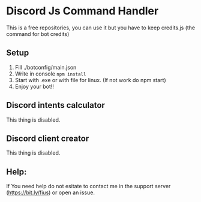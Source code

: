 # Discord Js Command Handler
This is a free repositories, you can use it but you have to keep credits.js (the command for bot credits)

## Setup
1) Fill ./botconfig/main.json
2) Write in console ``` npm install ```
3) Start with .exe or with file for linux. (If not work do npm start)
4) Enjoy your bot!!

## Discord intents calculator
This thing is disabled.
## Discord client creator
This thing is disabled.

## Help:
If You need help do not esitate to contact me in the support server (https://bit.ly/fius) or open an issue.

